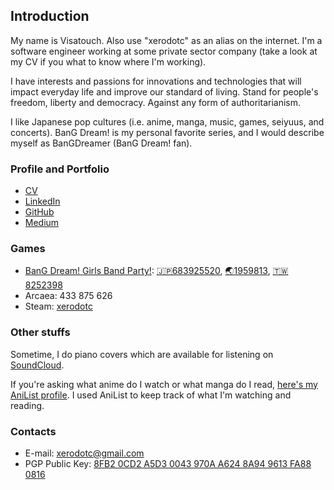 ## Introduction

My name is Visatouch. Also use "xerodotc" as an alias on the internet.
I'm a software engineer working at some private sector company 
(take a look at my CV if you what to know where I'm working).

I have interests and passions for innovations and technologies that will impact everyday life
and improve our standard of living. Stand for people's freedom, liberty and democracy. Against any form of authoritarianism.

I like Japanese pop cultures (i.e. anime, manga, music, games, seiyuus, and concerts).
BanG Dream! is my personal favorite series, and I would describe myself as BanGDreamer (BanG Dream! fan).

### Profile and Portfolio

- [CV](https://vi.satou.ch/cv)
- [LinkedIn](https://www.linkedin.com/in/visatouch)
- [GitHub](https://github.com/xerodotc)
- [Medium](https://medium.com/@xerodotc)

### Games

- [BanG Dream! Girls Band Party!](https://bestdori.com/community/user/xerodotc): [🇯🇵683925520](https://bestdori.com/tool/playersearch/jp/68392552), [🌏1959813](https://bestdori.com/tool/playersearch/en/1959813), [🇹🇼8252398](https://bestdori.com/tool/playersearch/tw/8252398)
- Arcaea: 433 875 626
- Steam: [xerodotc](https://steamcommunity.com/id/xerodotc/)

### Other stuffs

Sometime, I do piano covers which are available for listening on [SoundCloud](https://soundcloud.com/xerodotc).

If you're asking what anime do I watch or what manga do I read, [here's my AniList profile](https://anilist.co/user/xerodotc).
I used AniList to keep track of what I'm watching and reading.

### Contacts

- E-mail: [xerodotc@gmail.com](mailto:xerodotc@gmail.com)
- PGP Public Key: [8FB2 0CD2 A5D3 0043 970A A624 8A94 9613 FA88 0816](https://keybase.io/xerodotc/pgp_keys.asc)
